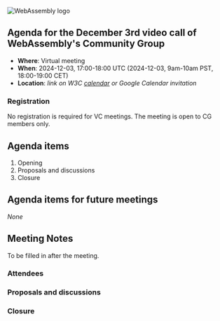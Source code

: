 ![WebAssembly logo](/images/WebAssembly.png)

## Agenda for the December 3rd video call of WebAssembly's Community Group

- **Where**: Virtual meeting
- **When**: 2024-12-03, 17:00-18:00 UTC (2024-12-03, 9am-10am PST, 18:00-19:00 CET)
- **Location**: *link on W3C [calendar](https://www.w3.org/groups/cg/webassembly/calendar/) or Google Calendar invitation*

### Registration

No registration is required for VC meetings. The meeting is open to CG members only.

## Agenda items

1. Opening
1. Proposals and discussions
1. Closure

## Agenda items for future meetings

*None*

## Meeting Notes

To be filled in after the meeting.

### Attendees

### Proposals and discussions

### Closure
